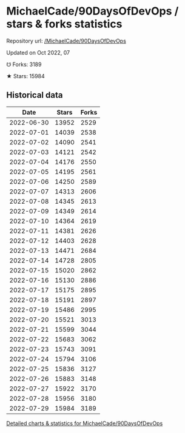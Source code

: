 # MichaelCade/90DaysOfDevOps / stars & forks statistics

Repository url: [/MichaelCade/90DaysOfDevOps](https://github.com/MichaelCade/90DaysOfDevOps)

Updated on Oct 2022, 07

☋ Forks: 3189

★ Stars: 15984

## Historical data
| Date | Stars | Forks |
|------|-------|-------|
| 2022-06-30 | 13952 | 2529 | 
| 2022-07-01 | 14039 | 2538 | 
| 2022-07-02 | 14090 | 2541 | 
| 2022-07-03 | 14121 | 2542 | 
| 2022-07-04 | 14176 | 2550 | 
| 2022-07-05 | 14195 | 2561 | 
| 2022-07-06 | 14250 | 2589 | 
| 2022-07-07 | 14313 | 2606 | 
| 2022-07-08 | 14345 | 2613 | 
| 2022-07-09 | 14349 | 2614 | 
| 2022-07-10 | 14364 | 2619 | 
| 2022-07-11 | 14381 | 2626 | 
| 2022-07-12 | 14403 | 2628 | 
| 2022-07-13 | 14471 | 2684 | 
| 2022-07-14 | 14728 | 2805 | 
| 2022-07-15 | 15020 | 2862 | 
| 2022-07-16 | 15130 | 2886 | 
| 2022-07-17 | 15175 | 2895 | 
| 2022-07-18 | 15191 | 2897 | 
| 2022-07-19 | 15486 | 2995 | 
| 2022-07-20 | 15521 | 3013 | 
| 2022-07-21 | 15599 | 3044 | 
| 2022-07-22 | 15683 | 3062 | 
| 2022-07-23 | 15743 | 3091 | 
| 2022-07-24 | 15794 | 3106 | 
| 2022-07-25 | 15836 | 3127 | 
| 2022-07-26 | 15883 | 3148 | 
| 2022-07-27 | 15922 | 3170 | 
| 2022-07-28 | 15956 | 3180 | 
| 2022-07-29 | 15984 | 3189 | 


[Detailed charts & statistics for MichaelCade/90DaysOfDevOps](https://reviewgithub.com/rep/MichaelCade/90DaysOfDevOps)
